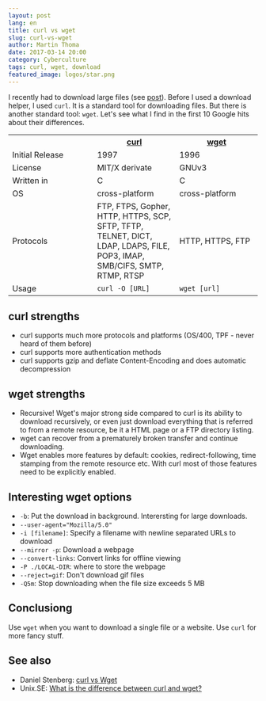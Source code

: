 ```yaml
---
layout: post
lang: en
title: curl vs wget
slug: curl-vs-wget
author: Martin Thoma
date: 2017-03-14 20:00
category: Cyberculture
tags: curl, wget, download
featured_image: logos/star.png
---
```

I recently had to download large files (see [post](https://martin-thoma.com/download-data/)).
Before I used a download helper, I used `curl`. It is a standard tool for downloading
files. But there is another standard tool: `wget`. Let's see what I find in the
first 10 Google hits about their differences.

<table class="table">
    <tr>
        <th>&nbsp;</th>
        <th style="width: 33%;"><a href="https://en.wikipedia.org/wiki/CURL">curl</a></th>
        <th style="width: 33%;"><a href="https://en.wikipedia.org/wiki/Wget">wget</a></th>
    </tr>
    <tr>
        <td>Initial Release</td>
        <td>1997</td>
        <td>1996</td>
    </tr>
    <tr>
        <td>License</td>
        <td>MIT/X derivate&nbsp;</td>
        <td>GNUv3</td>
    </tr>
    <tr>
        <td>Written in</td>
        <td>C</td>
        <td>C</td>
    </tr>
    <tr>
        <td>OS</td>
        <td>cross-platform</td>
        <td>cross-platform</td>
    </tr>
    <tr>
        <td>Protocols</td>
        <td>FTP, FTPS, Gopher, HTTP, HTTPS, SCP, SFTP, TFTP, TELNET, DICT, LDAP, LDAPS, FILE, POP3, IMAP, SMB/CIFS, SMTP, RTMP, RTSP</td>
        <td>HTTP, HTTPS, FTP</td>
    </tr>
    <tr>
        <td>Usage</td>
        <td><code>curl -O [URL]</code></td>
        <td><code>wget [url]</code></td>
    </tr>
</table>


## curl strengths

* curl supports much more protocols and platforms (OS/400, TPF - never heard of them before)
* curl supports more authentication methods
* curl supports gzip and deflate Content-Encoding and does automatic decompression

## wget strengths

* Recursive! Wget's major strong side compared to curl is its ability to
  download recursively, or even just download everything that is referred to
  from a remote resource, be it a HTML page or a FTP directory listing.
* wget can recover from a prematurely broken transfer and continue downloading.
* Wget enables more features by default: cookies, redirect-following, time
  stamping from the remote resource etc. With curl most of those features need
  to be explicitly enabled.

## Interesting wget options

* `-b`: Put the download in background. Interersting for large downloads.
* `--user-agent="Mozilla/5.0"`
* `-i [filename]`: Specify a filename with newline separated URLs to download
* `--mirror -p`: Download a webpage
* `--convert-links`: Convert links for offline viewing
* `-P ./LOCAL-DIR`: where to store the webpage
* `--reject=gif`: Don't download gif files
* `-Q5m`: Stop downloading when the file size exceeds 5 MB


## Conclusiong

Use `wget` when you want to download a single file or a website. Use `curl`
for more fancy stuff.


## See also

* Daniel Stenberg: [curl vs Wget](https://daniel.haxx.se/docs/curl-vs-wget.html)
* Unix.SE: [What is the difference between curl and wget?](http://unix.stackexchange.com/q/47434/4784)

